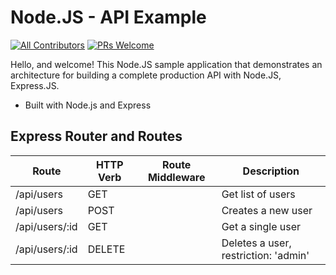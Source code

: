# Node.JS - API Example
[![All Contributors](https://img.shields.io/badge/all_contributors-1-orange.svg?style=flat-square)](#contributors)
[![PRs Welcome](https://img.shields.io/badge/PRs-welcome-brightgreen.svg?style=flat-square)](http://makeapullrequest.com)

Hello, and welcome! This Node.JS sample application that demonstrates an architecture for building a complete production API with Node.JS, Express.JS.

- Built with Node.js and Express

## Express Router and Routes

| Route           | HTTP Verb | Route Middleware   | Description                          |
| --------------- | --------- | ------------------ | ------------------------------------ |
| /api/users      | GET       |                    | Get list of users                    |
| /api/users      | POST      |                    | Creates a new user                   |
| /api/users/:id  | GET       |                    | Get a single user                    |
| /api/users/:id  | DELETE    |                    | Deletes a user, restriction: 'admin' |
